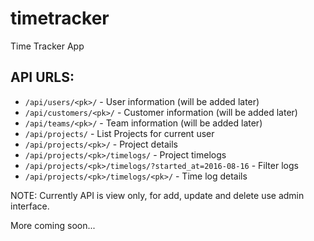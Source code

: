 # timetracker
Time Tracker App


API URLS:
---------

* `/api/users/<pk>/` - User information (will be added later)
* `/api/customers/<pk>/` - Customer information (will be added later)
* `/api/teams/<pk>/` - Team information (will be added later)
* `/api/projects/` - List Projects for current user
* `/api/projects/<pk>/` - Project details
* `/api/projects/<pk>/timelogs/` - Project timelogs
* `/api/projects/<pk>/timelogs/?started_at=2016-08-16` - Filter logs
* `/api/projects/<pk>/timelogs/<pk>/` - Time log details

NOTE: Currently API is view only, for add, update and delete use admin interface.

More coming soon...
